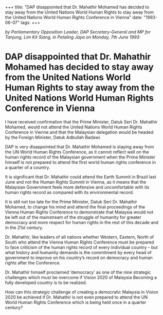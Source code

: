 +++ 
title: "DAP disappointed that Dr. Mahathir Mohamed has decided to stay away from the United Nations World Human Rights to stay away from the United Nations World Human Rights Conference in Vienna"
date: "1993-06-07"
tags:
+++

_by Parliamentary Opposition Leader, DAP Secretary-General and MP for Tanjung, Lim Kit Siang, in Petaling Jaya on Monday, 7th June 1993:_

# DAP disappointed that Dr. Mahathir Mohamed has decided to stay away from the United Nations World Human Rights to stay away from the United Nations World Human Rights Conference in Vienna

I have received confirmation that the Prime Minister, Datuk Seri Dr. Mahathir Mohamed, would not attend the United Nations World Human Rights Conference in Vienne and that the Malaysian delegation would be headed by the Foreign Minister, Datuk Adbullah Badawi.</u>

DAP is very disappointed that Dr. Mahathir Mohamed is staying away from the UN World Human Rights Conference, as it cannot reflect well on the human rights record of the Malaysian government when the Prime Minister himself is not prepared to attend the first world human rights conference in a quarter of a country.

It is significant that Dr. Mahathir could attend the Earth Summit in Brazil last June and not the Human Rights Summit in Vienna, as it means that the Malaysian Government feels more defensive and uncomfortable with its human rights record as compared with its environmental record.

It is still not too late for the Prime Minister, Datuk Seri Dr. Mahathir Mohamed, to change his mind and attend the final proceedings of the Vienna Human Rights Conference to demonstrate that Malaysia would not be left out of the mainstream of the struggle of humanity for greater democracy and more respect for human rights in the rest of this decade and in the 21st century.

Dr. Mahathir, like leaders of all nations whether Western, Eastern, North of South who attend the Vienna Human Rights Conference must be prepared to face criticism of the human rights record of every individual country – but what history and humanity demands is the commitment by every head of government to improve on his country’s record on democracy and human rights after the Conference.

Dr. Mahathir himself proclaimed ‘democracy’ as one of the nine strategic challenges which must be overcome if Vision 2020 of Malaysia Becoming a fully developed country is to be realized.

How can this strategic challenge of creating a democratic Malaysia in Vision 2020 be achieved if Dr. Mahathir is not even prepared to attend the UN World Human Rights Conference which is being held once in a quarter century?
 
